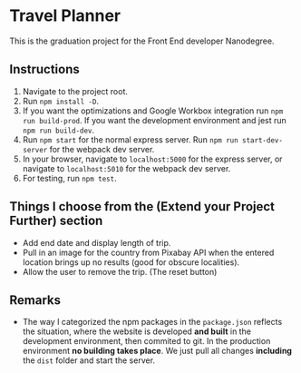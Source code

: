 # Travel Planner

This is the graduation project for the Front End developer Nanodegree.

## Instructions

1. Navigate to the project root.
1. Run `npm install -D`.
1. If you want the optimizations and Google Workbox integration run `npm run build-prod`. If you want the development environment and jest run `npm run build-dev`.
1. Run `npm start` for the normal express server. Run `npm run start-dev-server` for the webpack dev server.
1. In your browser, navigate to `localhost:5000` for the express server, or navigate to `localhost:5010` for the webpack dev server.
1. For testing, run `npm test`.

## Things I choose from the (Extend your Project Further) section

- Add end date and display length of trip.
- Pull in an image for the country from Pixabay API when the entered location brings up no results (good for obscure localities).
- Allow the user to remove the trip. (The reset button)

## Remarks

- The way I categorized the npm packages in the `package.json` reflects the situation, where the website is developed **and built** in the development environment, then commited to git. In the production environment **no building takes place**. We just pull all changes **including** the `dist` folder and start the server.